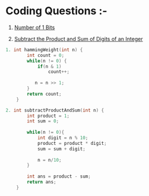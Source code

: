 # Coding Questions :-

1. [Number of 1 Bits](https://leetcode.com/problems/number-of-1-bits/)

2. [Subtract the Product and Sum of Digits of an Integer](https://leetcode.com/problems/subtract-the-product-and-sum-of-digits-of-an-integer/)

``` cpp
1. int hammingWeight(int n) {
        int count = 0;
        while(n != 0) {
            if(n & 1)
                count++;
            
           n = n >> 1;
        }
        return count;
    }
```

``` cpp
2. int subtractProductAndSum(int n) {
        int product = 1;
        int sum = 0;
        
        while(n != 0){
            int digit = n % 10;
            product = product * digit;
            sum = sum + digit;
            
            n = n/10;
        }
        
        int ans = product - sum;
        return ans;
    }
```